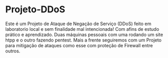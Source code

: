 # Projeto-DDoS

Este é um Projeto de Ataque de Negação de Serviço (DDoS) feito em laboratorio local e sem finalidade mal intencionada! Com afins de estudo prático e aprendizado.
Duas máquinas pessoais com uma rodando um site htpp e o outro fazendo pentest.
Mais a frente seguiremos com um Projeto para mitigação de ataques como esse com proteção de Firewall entre outros.
